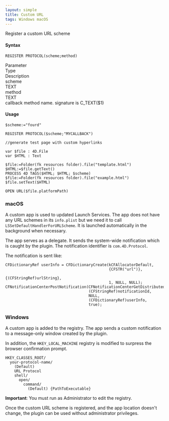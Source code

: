 ```yaml
---
layout: simple
title: Custom URL
tags: Windows macOS
---
```


Register a custom URL scheme

<!--more-->

#### Syntax

```
REGISTER PROTOCOL(scheme;method)
```

<div class="grid">
<div class="syntax-th cell cell--2">Parameter</div>
<div class="syntax-th cell cell--2">Type</div>
<div class="syntax-th cell cell--8">Description</div>
<div class="syntax-td cell cell--2">scheme</div>
<div class="syntax-td cell cell--2">TEXT</div>
<div class="syntax-td cell cell--8"></div>  
<div class="syntax-td cell cell--2">method</div>
<div class="syntax-td cell cell--2">TEXT</div>
<div class="syntax-td cell cell--8">callback method name. signature is C_TEXT($1)</div>    
</div>

#### Usage

```
$scheme:="fourd"

REGISTER PROTOCOL($scheme;"MYCALLBACK")

//generate test page with custom hyperlinks

var $file : 4D.File
var $HTML : Text

$file:=Folder(fk resources folder).file("template.html")
$HTML:=$file.getText()
PROCESS 4D TAGS($HTML; $HTML; $scheme)
$file:=Folder(fk resources folder).file("example.html")
$file.setText($HTML)

OPEN URL($file.platformPath)
```

### macOS

A custom app is used to updated Launch Services. The app does not have any URL schemes in its `info.plist` but we need it to call `LSSetDefaultHandlerForURLScheme`. It is launched automatically in the background when necessary.

The app serves as a delegate. It sends the system-wide notification which is caught by the plugin. The notification identifier is `com.4D.Protocol`.

The notification is sent like:

```
CFDictionaryRef userInfo = CFDictionaryCreate(kCFAllocatorDefault,
                                              {CFSTR("url")},
                                              {(CFStringRef)urlString},
                                              1, NULL, NULL);
CFNotificationCenterPostNotification(CFNotificationCenterGetDistributedCenter(),
                                     (CFStringRef)notificationId,
                                     NULL,
                                     (CFDictionaryRef)userInfo,
                                     true);

```

### Windows

A custom app is added to the registry. The app sends a custom notification to a message-only window created by the plugin. 

In addition, the `HKEY_LOCAL_MACHINE` registry is modified to surpress the browser confirmation prompt. 

```
HKEY_CLASSES_ROOT/
  your-protocol-name/
    (Default) 
    URL Protocol 
    shell/
      open/
        command/
          (Default) {PathToExecutable}
```

**Important**: You must run as Administrator to edit the registry.

Once the custom URL scheme is registered, and the app location doesn't change, the plugin can be used without administrator privileges.
